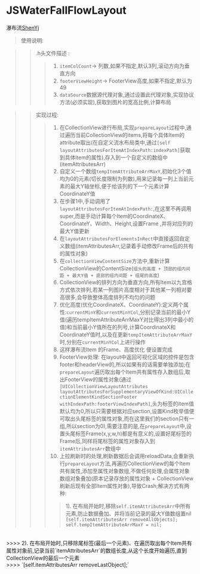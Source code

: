 # JSWaterFallFlowLayout

瀑布流[ShenYj](https://github.com/ShenYj)



>使用说明:<br>

>>  .h头文件描述 :<br>
>>> 1. `itemColCount`-> 列数,如果不指定,默认3列,滚动方向为垂直方向 <br>
>>> 2. `footerViewHeight`-> FooterView高度,如果不指定,默认为49  <br>
>>> 3. `dataSource`数据源代理对象,通过设置此代理对象,实现协议方法(必须实现),获取到图片的宽高比例,计算布局 <br>

>> 实现过程: <br>
>>> 1. 在CollectionView进行布局,实现`prepareLayout`过程中,通过遍历当前CollectionView的items,将每个具体Item的attribute取出(在自定义流水布局类中,通过`[self layoutAttributesForItemAtIndexPath:indexPath]`获取到具体item的属性),存入到一个自定义的数组中(itemAttributesArr) <br>
>>> 2. 自定义一个数组`tempItemAttributeArrMaxY`,初始化3个值均为0的元素(切长度限制为列数),用来记录每一列上当前元素的最大Y轴坐标,便于给该列的下一个元素计算CoordinateY值 <br>
>>> 3. 在步骤1中,手动调用了`layoutAttributesForItemAtIndexPath:`,在这里不再调用super,而是手动计算每个Item的CoordinateX、CoordinateY、Width、Height,设置Frame ,并将对应列的最大Y值更新 <br>
>>> 4. 在`layoutAttributesForElementsInRect`中直接返回自定义数组(itemAttributesArr,记录着手动修改Frame后的共有的属性对象)
>>> 5. 在`collectionViewContentSize`方法中,重新计算CollectionView的ContentSize(`组头的高度 + 顶部的组内间距 + 最大Y值 + 底部的组内间距 + 组尾的高度`) <br>
>>> 6. CollectionView的排列方向为垂直方向,所有Item以九宫格方式依次排列,若某一列图片高度相对于其他某一列相对要高很多,会导致整体高度排列不均匀的问题 <br>
>>> 7. 优化高度(优化CoordinateX、CoordinateY):定义两个属性:`currentMinY`和`currentMinYCol`,分别记录当前的最小Y值(遍历tempItemAttributeArrMaxY对比得出3列中最小的值)和当前最小Y值所在的列号,计算CoordinateX和CoordinateY值时,以及在更新`tempItemAttributeArrMaxY`时,分别在`currentMinYCol`上进行操作 <br>
>>> 8. 这样瀑布流Item 的Frame、高度优化 便设置完成 <br>
>>> 9. FooterView处理: 在layout中返回可视化区域的控件是包含footer和headerView的,所以如果有的话需要单独添加;在`prepareLayout`遍历取出每个Item共有属性存入数组后,取出FooterView的属性对象(通过`[UICollectionViewLayoutAttributes layoutAttributesForSupplementaryViewOfKind:UICollectionElementKindSectionFooter withIndexPath:footerViewIndexPath]`,头为标签的item值默认均为0,所以只需要根据对应section,设置Kind枚举值便可取出头尾标签的属性对象,而在这里我们的section只有一组,所以section为0),需要注意的是,在`prepareLayout`中,设置头尾标签Frame(x,y,w,h)都是有意义的,设置好尾标签的Frame后,同样将尾标签的属性对象存入到`itemAttributesArr`数组中  <br>
>>> 10. 上拉刷新时的处理,刷新数据后会调用reloadData,会重新执行`prepareLayout`方法,再遍历CollectionView的每个Item共有属性,添加至属性对象数组,不做任何处理,会属性对象数组对象叠加(原本记录存放的属性对象 + CollectionView刷新后现有全部Item属性对象),导致Crash;解决方式有两种: <br>
>>>> 1). 在布局开始时,移除`self.itemAttributesArr`中所有元素,防止数据叠加、并将当前记录的最大Y值数组置nil <br>
>>>> `
    [self.itemAttributesArr removeAllObjects];
    self.tempItemAttributeArrMaxY = nil;
    `
<br>
>>>> 2). 在布局开始时,只移除尾标签(最后一个元素)、在遍历取出每个Item共有属性对象前,记录当前`itemAttributesArr`的数组长度,从这个长度开始遍历,直到CollectionView的最后一个元素 <br>
>>>> `[self.itemAttributesArr removeLastObject];`


